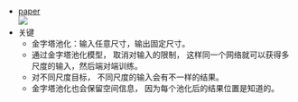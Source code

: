 * [paper](paper/14.201-14-Spatial-pyramid-pooling-in-deep-convolutional-networks-for-visual-recognition.pdf) \
![](readme/14.201-SPP_01.png)
* 关键
    * 金字塔池化：输入任意尺寸，输出固定尺寸。
    * 通过金字塔池化模型， 取消对输入的限制， 这样同一个网络就可以获得多尺度的输入，然后端对端训练。
    * 对不同尺度目标， 不同尺度的输入会有不一样的结果。
    * 金字塔池化也会保留空间信息， 因为每个池化后的结果位置是知道的。